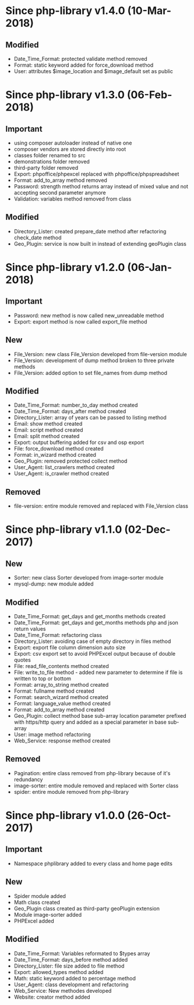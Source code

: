 Since php-library v1.4.0 (10-Mar-2018)
=======

Modified
----------------

* Date_Time_Format: protected validate method removed
* Format: static keyword added for force_download method
* User: attributes $image_location and $image_default set as public

Since php-library v1.3.0 (06-Feb-2018)
=======

Important
----------------

* using composer autoloader instead of native one
* composer vendors are stored directly into root
* classes folder renamed to src
* demonstrations folder removed
* third-party folder removed
* Export: phpoffice/phpexcel replaced with phpoffice/phpspreadsheet
* Format: add_to_array method removed
* Password: strength method returns array instead of mixed value and not accepting second parameter anymore
* Validation: variables method removed from class

Modified
----------------

* Directory_Lister: created prepare_date method after refactoring check_date method
* Geo_Plugin: service is now built in instead of extending geoPlugin class

Since php-library v1.2.0 (06-Jan-2018)
=======

Important
----------------

* Password: new method is now called new_unreadable method
* Export: export method is now called export_file method

New
----------------

* File_Version: new class File_Version developed from file-version module
* File_Version: development of dump method broken to three private methods
* File_Version: added option to set file_names from dump method

Modified
----------------

* Date_Time_Format: number_to_day method created
* Date_Time_Format: days_after method created
* Directory_Lister: array of years can be passed to listing method
* Email: show method created
* Email: script method created
* Email: split method created
* Export: output buffering added for csv and osp export
* File: force_download method created
* Format: in_wizard method created
* Geo_Plugin: removed protected collect method
* User_Agent: list_crawlers method created
* User_Agent: is_crawler method created

Removed
----------------

* file-version: entire module removed and replaced with File_Version class

Since php-library v1.1.0 (02-Dec-2017)
=======

New
----------------

* Sorter: new class Sorter developed from image-sorter module
* mysql-dump: new module added

Modified
----------------

* Date_Time_Format: get_days and get_months methods created
* Date_Time_Format: get_days and get_months methods php and json return values
* Date_Time_Format: refactoring class
* Directory_Lister: avoiding case of empty directory in files method
* Export: export file column dimension auto size
* Export: csv export set to avoid PHPExcel output because of double quotes
* File: read_file_contents method created
* File: write_to_file method - added new parameter to determine if file is written to top or bottom
* Format: array_to_string method created
* Format: fullname method created
* Format: search_wizard method created
* Format: language_value method created
* Format: add_to_array method created
* Geo_Plugin: collect method base sub-array location parameter prefixed with https/http query and added as a special parameter in base sub-array
* User: image method refactoring
* Web_Service: response method created

Removed
----------------

* Pagination: entire class removed from php-library because of it's redundancy
* image-sorter: entire module removed and replaced with Sorter class
* spider: entire module removed from php-library

Since php-library v1.0.0 (26-Oct-2017)
=======

Important
----------------

* Namespace phplibrary added to every class and home page edits

New
----------------
* Spider module added
* Math class created
* Geo_Plugin class created as third-party geoPlugin extension
* Module image-sorter added
* PHPExcel added

Modified
----------------

* Date_Time_Format: Variables reformated to $types array
* Date_Time_Format: days_before method added
* Directory_Lister: file size added to file method
* Export: allowed_types method added
* Math: static keyword added to percentage method
* User_Agent: class development and refactoring
* Web_Service: New methodes developed
* Website: creator method added

